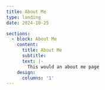 ```yaml
---
title: About Me
type: landing
date: 2024-10-25

sections:
  - block: About Me
    content:
      title: About Me
      subtitle:
      text: |-
        This would an about me page
    design:
      columns: '1'
---
```

